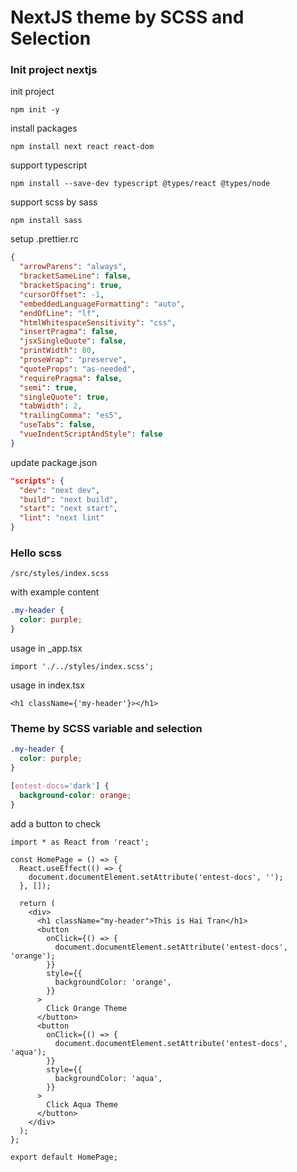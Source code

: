 # NextJS theme by SCSS and Selection

### Init project nextjs

init project

```shell
npm init -y
```

install packages

```shell
npm install next react react-dom
```

support typescript

```shell
npm install --save-dev typescript @types/react @types/node
```

support scss by sass

```shell
npm install sass
```

setup .prettier.rc

```json
{
  "arrowParens": "always",
  "bracketSameLine": false,
  "bracketSpacing": true,
  "cursorOffset": -1,
  "embeddedLanguageFormatting": "auto",
  "endOfLine": "lf",
  "htmlWhitespaceSensitivity": "css",
  "insertPragma": false,
  "jsxSingleQuote": false,
  "printWidth": 80,
  "proseWrap": "preserve",
  "quoteProps": "as-needed",
  "requirePragma": false,
  "semi": true,
  "singleQuote": true,
  "tabWidth": 2,
  "trailingComma": "es5",
  "useTabs": false,
  "vueIndentScriptAndStyle": false
}
```

update package.json

```json
"scripts": {
  "dev": "next dev",
  "build": "next build",
  "start": "next start",
  "lint": "next lint"
}

```

### Hello scss

```shell
/src/styles/index.scss
```

with example content

```scss
.my-header {
  color: purple;
}
```

usage in \_app.tsx

```tsx
import './../styles/index.scss';
```

usage in index.tsx

```tsx
<h1 className={'my-header'}></h1>
```

### Theme by SCSS variable and selection

```scss
.my-header {
  color: purple;
}

[entest-docs='dark'] {
  background-color: orange;
}
```

add a button to check

```tsx
import * as React from 'react';

const HomePage = () => {
  React.useEffect(() => {
    document.documentElement.setAttribute('entest-docs', '');
  }, []);

  return (
    <div>
      <h1 className="my-header">This is Hai Tran</h1>
      <button
        onClick={() => {
          document.documentElement.setAttribute('entest-docs', 'orange');
        }}
        style={{
          backgroundColor: 'orange',
        }}
      >
        Click Orange Theme
      </button>
      <button
        onClick={() => {
          document.documentElement.setAttribute('entest-docs', 'aqua');
        }}
        style={{
          backgroundColor: 'aqua',
        }}
      >
        Click Aqua Theme
      </button>
    </div>
  );
};

export default HomePage;
```
